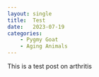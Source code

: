 ```yaml
---
layout: single
title:  Test
date:   2023-07-19
categories: 
    - Pygmy Goat
    - Aging Animals
---
```

This is a test post on arthritis